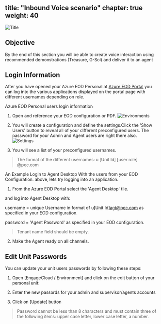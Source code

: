 title: "Inbound Voice scenario"
chapter: true
weight: 40
---
![Title](/images/UserConfig.jpg)
## Objective

By the end of this section you will be able to create voice interaction using recommended demonstrations (Treasure, G-Sol) and deliver it to an agent

## Login Information

After you have opened your Azure EOD Personal at [Azure EOD Portal](https://portal-1007-westus2.prod001.genesysengage.com/) you can log into the various applications displayed on the portal page with different usernames depending on role.

Azure EOD Personal users login information
 1. Open and reference your EOD configuration or PDF.
![Environments](/images/file_1604107212047_gecEnvironments.jpg)

 2. You will create a configuration and define the settings.Click the 'Show Users' button to reveal all of your different preconfigured users. The password for your Admin and Agent users are right there also.
![Settings](/images/file_1604373858266_gecEODPersonalNew.jpg)

3. You will see a list of your preconfigured usernames.
> The format of the different usernames:
>u [Unit Id] [user role] @pec.com

An Example Login to Agent Desktop
With the users from your EOD Configuration. above, lets try logging into an application.

1. From the Azure EOD Portal select the 'Agent Desktop' tile.

and log into Agent Desktop with:

username = unique Username in format of u[Unit Id]agt@pec.com as specified in your EOD configuration.

password = 'Agent Password' as specified in your EOD configuration.

> Tenant name field should be empty.

2. Make the Agent ready on all channels.

## Edit Unit Passwords

You can update your unit users passwords by following these steps:

1. Open [EngageCloud / Environment] and click on the edit button of your personal unit:


2. Enter the new passords for your admin and supervisor/agents accounts

3. Click on [Update] button

> Password cannot be less than 8 characters and must contain three of the following items: upper case letter, lower case letter, a number.

